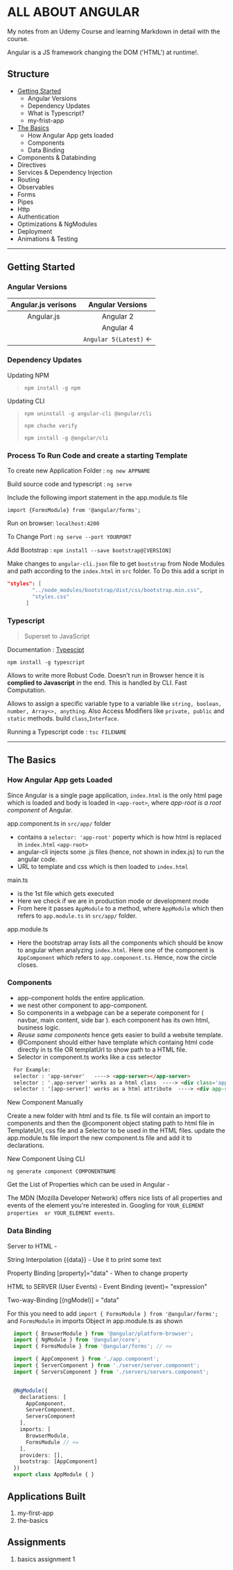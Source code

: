 # ALL ABOUT ANGULAR

My notes from an Udemy Course and learning Markdown in detail with the course.

Angular is a JS framework changing the DOM ('HTML') at runtime!.

## Structure

- [Getting Started](#getting-started)
  - Angular Versions
  - Dependency Updates
  - What is Typescript?
  - my-frist-app
- [The Basics](#the-basics)
  - How Angular App gets loaded
  - Components
  - Data Binding
- Components & Databinding
- Directives
- Services & Dependency Injection
- Routing
- Observables
- Forms
- Pipes
- Http
- Authentication
- Optimizations & NgModules
- Deployment
- Animations & Testing

---

## Getting Started

### Angular Versions

|  Angular.js verisons  |      Angular Versions       |
| :-------------------: | :-------------------------: |
|  Angular.js           |  Angular 2                  |
|                       |  Angular 4                  |
|                       |  `Angular 5(Latest)` &larr; |

### Dependency Updates

Updating NPM

> `npm install -g npm`

Updating CLI

> `npm uninstall -g angular-cli @angular/cli`
>
> `npm chache verify`
>
> `npm install -g @angular/cli`

### Process To Run Code and create a starting Template

To create new Application Folder : `ng new APPNAME`

Build source code and typescript : `ng serve`

Include the following import statement in the app.module.ts file

    import {FormsModule} from '@angular/forms';

Run on browser: `localhost:4200`

To Change Port : `ng serve --port YOURPORT`

Add Bootstrap : `npm install --save bootstrap@[VERSION]`

Make changes to `angular-cli.json` file to get `bootstrap` from Node Modules and path according to the `index.html` in `src` folder.
To Do this add a script in

```json
"styles": [
        "../node_modules/bootstrap/dist/css/bootstrap.min.css",
        "styles.css"
      ]
```

### Typescript

> Superset to JavaScript

Documentation : [Typescipt](http://www.typescriptlang.org/Handbook)

`npm install -g typescript`

Allows to write more Robust Code.
Doesn't run in Browser hence it is **complied to Javascript** in the end. This is handled by CLI.
Fast Computation.

Allows to assign a specific variable type to a variable like `string, boolean, number, Array<>, anything`. Also Access Modifiers like `private, public` and `static` methods. build `class`,`Interface`.

Running a Typescript code : `tsc FILENAME`

---

## The Basics

### How Angular App gets Loaded

Since Angular is a single page application, `index.html` is the only html page which is loaded and body is loaded in `<app-root>`, where *app-root is a root component* of Angular.

app.component.ts in `src/app/` folder

- contains a `selector: 'app-root'` poperty which is how html is replaced in `index.html` `<app-root>`
- angular-cli injects some .js files (hence, not shown in index.js) to run the angular code.
- URL to template and css which is then loaded to `index.html`

main.ts

- is the 1st file which gets executed
- Here we check if we are in production mode or development mode
- From here it passes `AppModule` to a method, where `AppModule` which then refers to `app.module.ts` in `src/app/` folder.

app.module.ts

- Here the bootstrap array lists all the components which should be know to angular when analyzing `index.html`. Here one of the component is `AppComponent` which refers to `app.component.ts`. Hence, now the circle closes.

### Components

- app-component holds the entire application.
- we nest other component to app-component.
- So components in a webpage can be a seperate component for ( navbar, main content, side bar ). each component has its own html, business logic.
- *Reuse same components* hence gets easier to build a website template.
- @Component should either have template which containg html code directly in ts file OR templatUrl to show path to a HTML file.
- Selector in component.ts works like a css selector

```HTML
  For Example:
  selector : 'app-server'   ----> <app-server></app-server>
  selector : '.app-server' works as a html class  ----> <div class='app-server' ></div>
  selector : '[app-server]' works as a html attribute  ----> <div app-server ></div>
```

New Component Manually

Create a new folder with html and ts file.
ts file will contain an import to components and then the @component object stating path to html file in TemplateUrl, css file and a Selector to be used in the HTML files.
update the app.module.ts file import the new component.ts file and add it to declarations.

New Component Using CLI

  `ng generate component COMPONENTNAME`

Get the List of Properties which can be used in Angular - 

The MDN (Mozilla Developer Network) offers nice lists of all properties and events of the element you're interested in. Googling for `YOUR_ELEMENT properties  or YOUR_ELEMENT events`.

### Data Binding

Server to HTML -

String Interpolation {{data}} - Use it to print some text

Property Binding [property]="data" - When to change property

HTML to SERVER (User Events) -
Event Binding (event)= "expression"

Two-way-Binding [(ngModel)] = "data"

For this you need to add `import { FormsModule } from '@angular/forms';` and `FormsModule` in imports Object in app.module.ts as shown

```TypeScript
  import { BrowserModule } from '@angular/platform-browser';
  import { NgModule } from '@angular/core';
  import { FormsModule } from '@angular/forms'; // <=

  import { AppComponent } from './app.component';
  import { ServerComponent } from './server/server.component';
  import { ServersComponent } from './servers/servers.component';


  @NgModule({
    declarations: [
      AppComponent,
      ServerComponent,
      ServersComponent
    ],
    imports: [
      BrowserModule,
      FormsModule // <=
    ],
    providers: [],
    bootstrap: [AppComponent]
  })
  export class AppModule { }
```

## Applications Built

1. my-first-app
2. the-basics

## Assignments

1. basics assignment 1
